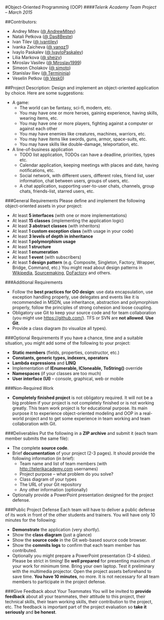#Object-Oriented Programming (OOP)
####*Telerik Academy Team Project – March 2015*

##Contributors:
   * Andrey Mitev ([@ AndrewMitev](https://github.com/AndrewMitev))
   * Natali Petkova ([@ Das8Beste](https://github.com/Das8Beste))
   * Ivan Tilev ([@ ivantilev](https://github.com/ivantilev))
   * Ivanka Zaicheva ([@ vanqz1](https://github.com/vanqz1))
   * Ivaylo Paskalev ([@ IvayloPaskalev](https://github.com/IvayloPaskalev))
   * Lilia Markova ([@ sheizy](https://github.com/sheizy))
   * Miroslav Vasilev ([@ Miroslav1999](https://github.com/Miroslav1999))
   * Simeon Cholakov ([@ simoto](https://github.com/simoto))
   * Stanislav Iliev ([@ Termininja](https://github.com/Termininja))
   * Veselin Petkov ([@ Vesk0](https://github.com/Vesk0))

##Project Description:
Design and implement an object-oriented application by choice. Here are some suggestions:
   * A game:
      * The world can be fantasy, sci-fi, modern, etc.
      * You may have one or more heroes, gaining experience, having skills, wearing items, etc.
      * You may have one or more players, fighting against a computer or against each other
      * You may have enemies like creatures, machines, warriors, etc. 
      * You may have items like swords, guns, armor, space-suits, etc.
      * You may have skills like double-damage, teleportation, etc. 
   * A line-of-business application
      * TODO list application, TODOs can have a deadline, priorities, types etc.
      * Calendar application, keeping meetings with places and date, having notifications, etc.
      * Social network, with different users, different roles, friend list, user information, chat between users, groups of users, etc.
      * A chat application, supporting user-to-user chats, channels, group chats, friends-list, starred users, etc.

###General Requirements
Please define and implement the following object-oriented assets in your project:
   * At least **5 interfaces** (with one or more implementations)
   * At least **15 classes** (implementing the application logic)
   * At least **3 abstract classes** (with inheritors)
   * At least **1 custom exception class** (with usage in your code)
   * At least **3 levels of depth in inheritance**
   * At least **1 polymorphism usage**
   * At least **1 structure**
   * At least **1 enumeration**
   * At least **1 event** (with subscribers)
   * At least **1 design pattern** (e.g. Composite, Singleton, Factory, Wrapper, Bridge, Command,  etc.)
You might read about design patterns in [Wikipedia](http://en.wikipedia.org/wiki/Software_design_pattern), [Sourcemaking](http://sourcemaking.com/design_patterns), [DoFactory](http://www.dofactory.com/Patterns/Patterns.aspx) and others.

###Additional Requirements
   * Follow the **best practices for OO design**: use data encapsulation, use exception handling properly, use delegates and events like it is recommended in MSDN, use inheritance, abstraction and polymorphism properly, follow the principles of strong cohesion and loose coupling.
   * Obligatory use Git to keep your source code and for team collaboration (you might use https://github.com/). TFS or SVN are **not allowed**. **Use Git**.
   * Provide a class diagram (to visualize all types).


###Optional Requirements
If you have a chance, time and a suitable situation, you might add some of the following to your project:
   * **Static members** (fields, properties, constructor, etc.)
   * **Constants, generic types, indexers, operators**
   * **Lambda expressions** and **LINQ**
   * Implementation of **IEnumerable<T>, ICloneable, ToString()** override
   * **Namespaces** (if your classes are too much) 
   * **User interface (UI)** – console, graphical, web or mobile

###Non-Required Work
   * **Completely finished project** is not obligatory required. It will not be a big problem if your project is not completely finished or is not working greatly. This team work project is for educational purpose. Its main purpose it to experience object-oriented modeling and OOP in a real-world project and to get some experience in team working and team collaboration with Git.

###Deliverables
Put the following in a **ZIP archive** and submit it (each team member submits the same file):
   * The complete **source code**.
   * Brief **documentation** of your project (2-3 pages). It should provide the following information (in brief):
      * Team name and list of team members (with http://telerikacademy.com usernames)
      * Project purpose – what problem do you solve?
      * Class diagram of your types
      * The URL of your Git repository
      * Any other information (optionally)
   * Optionally provide a PowerPoint presentation designed for the project defense.

###Public Project Defense
Each team will have to deliver a public defense of its work in front of the other students and trainers. You will have only 10 minutes for the following:
   * **Demonstrate** the application (very shortly).
   * Show the **class diagram** (just a glance)
   * Show the **source code** in the Git web-based source code browser.
   * Show the **commits logs** to confirm that each team member has contributed.
   * Optionally you might prepare a PowerPoint presentation (3-4 slides).
Please be strict in timing! Be **well prepared** for presenting maximum of your work for minimum time. Bring your own laptop. Test it preliminary with the multimedia projector. Open the project assets beforehand to save time. **You have 10 minutes**, no more. It is not necessary for all team members to participate in the project defense.


###Give Feedback about Your Teammates
You will be invited to **provide feedback** about all your teammates, their attitude to this project, their technical skills, their team working skills, their contribution to the project, etc. The feedback is important part of the project evaluation so **take it seriously** and **be honest**.

